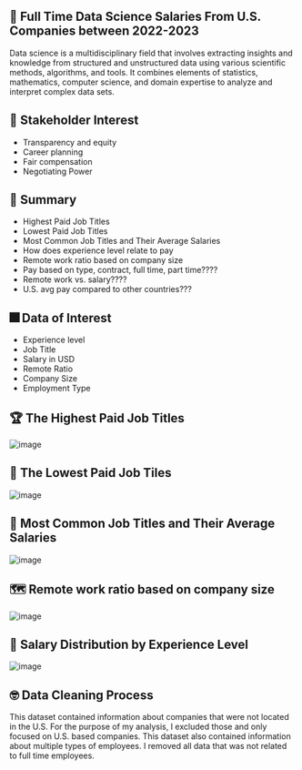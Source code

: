 ## 🎉 Full Time Data Science Salaries From U.S. Companies between 2022-2023
Data science is a multidisciplinary field that involves extracting insights and knowledge from structured and unstructured data using various scientific methods, algorithms, and tools. It combines elements of statistics, mathematics, computer science, and domain expertise to analyze and interpret complex data sets.


## 💼 Stakeholder Interest
- Transparency and equity
- Career planning
- Fair compensation
- Negotiating Power

## 🎇 Summary
- Highest Paid Job Titles
- Lowest Paid Job Titles
- Most Common Job Titles and Their Average Salaries
- How does experience level relate to pay
- Remote work ratio based on company size
- Pay based on type, contract, full time, part time????
- Remote work vs. salary????
- U.S. avg pay compared to other countries???
  
## 🎆 Data of Interest
- Experience level
- Job Title
- Salary in USD
- Remote Ratio
- Company Size
- Employment Type
  


## 🏆 The Highest Paid Job Titles
![image](https://github.com/joshlynj/ds_salaries/assets/96899068/a0b58bfc-78d0-4a8b-a53e-5e0a30579431)

## 🛒 The Lowest Paid Job Tiles
![image](https://github.com/joshlynj/ds_salaries/assets/96899068/90995fa7-49e6-4010-9727-626320bf8882)

## 🍞 Most Common Job Titles and Their Average Salaries
![image](https://github.com/joshlynj/ds_salaries/assets/96899068/423503d1-4bf7-4b26-bb20-6aec5fd5612a)

## 🗺 Remote work ratio based on company size
![image](https://github.com/joshlynj/ds_salaries/assets/96899068/7020519a-90c9-45e2-9ba2-88e2354f6747)

## 🌱 Salary Distribution by Experience Level
![image](https://github.com/joshlynj/ds_salaries/assets/96899068/98eecd4e-ba5e-41e3-b507-eb9796fc62af)


## 🤓 Data Cleaning Process
This dataset contained information about companies that were not located in the U.S. For the purpose of my analysis, I excluded those and only focused on U.S. based companies. 
This dataset also contained information about multiple types of employees. I removed all data that was not related to full time employees. 

